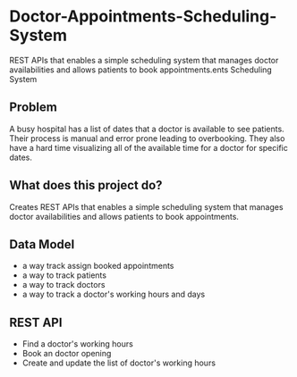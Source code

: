 # Doctor-Appointments-Scheduling-System
REST APIs that enables a simple scheduling system that manages doctor availabilities and allows patients to book appointments.ents Scheduling System

## Problem

A busy hospital has a list of dates that a doctor is available to see patients. Their process is manual and error prone leading to overbooking. They also have a hard time visualizing all of the available time for a doctor for specific dates. 

## What does this project do?

Creates REST APIs that enables a simple scheduling system that manages doctor availabilities and allows patients to book appointments.

## Data Model

* a way track assign booked appointments
* a way to track patients
* a way to track doctors 
* a way to track a doctor's working hours and days

## REST API

* Find a doctor's working hours
* Book an doctor opening
* Create and update the list of doctor's working hours
